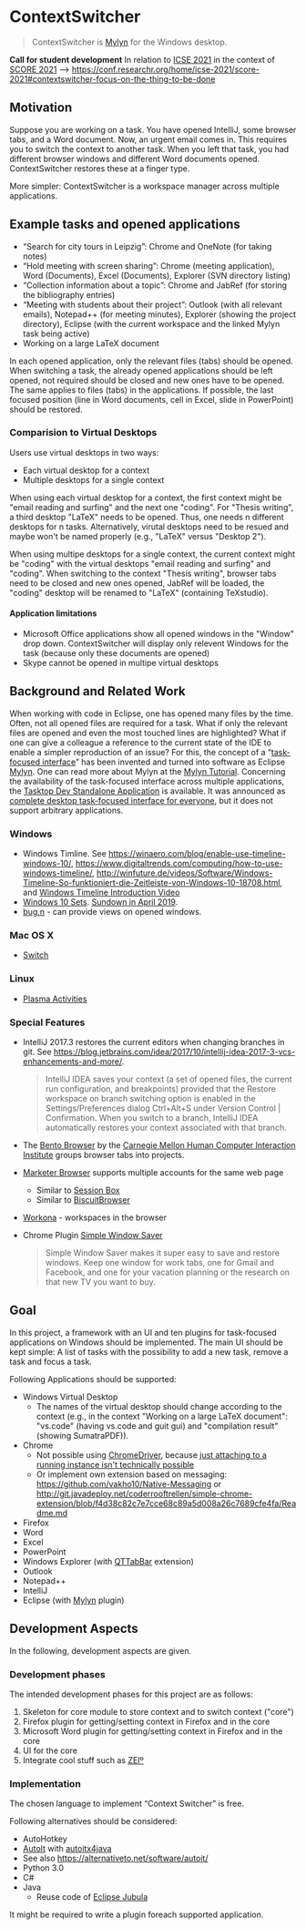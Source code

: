 # ContextSwitcher

> ContextSwitcher is [Mylyn](https://www.eclipse.org/mylyn/) for the Windows desktop.

**Call for student development** In relation to [ICSE 2021](https://conf.researchr.org/home/icse-2021) in the context of [SCORE 2021](https://conf.researchr.org/home/icse-2021/score-2021) --> <https://conf.researchr.org/home/icse-2021/score-2021#contextswitcher-focus-on-the-thing-to-be-done>

## Motivation

Suppose you are working on a task.
You have opened IntelliJ, some browser tabs, and a Word document.
Now, an urgent email comes in.
This requires you to switch the context to another task.
When you left that task, you had different browser windows and different Word documents opened.
ContextSwitcher restores these at a finger type.

More simpler: ContextSwitcher is a workspace manager across multiple applications.

## Example tasks and opened applications

* “Search for city tours in Leipzig”: Chrome and OneNote (for taking notes)
* “Hold meeting with screen sharing”: Chrome (meeting application), Word (Documents), Excel (Documents), Explorer (SVN directory listing)
* “Collection information about a topic”: Chrome and JabRef (for storing the bibliography entries)
* “Meeting with students about their project”: Outlook (with all relevant emails), Notepad++ (for meeting minutes), Explorer (showing the project directory), Eclipse (with the current workspace and the linked Mylyn task being active)
* Working on a large LaTeX document

In each opened application, only the relevant files (tabs) should be opened.
When switching a task, the already opened applications should be left opened, not required should be closed and new ones have to be opened.
The same applies to files (tabs) in the applications.
If possible, the last focused position (line in Word documents, cell in Excel, slide in PowerPoint) should be restored.

### Comparision to Virtual Desktops

Users use virtual desktops in two ways:

* Each virtual desktop for a context
* Multiple desktops for a single context

When using each virtual desktop for a context, the first context might be "email reading and surfing" and the next one "coding".
For "Thesis writing", a third desktop "LaTeX" needs to be opened.
Thus, one needs n different desktops for n tasks.
Alternatively, virutal desktops need to be resued and maybe won't be named properly (e.g., "LaTeX" versus "Desktop 2").

When using multipe desktops for a single context, the current context might be "coding" with the virtual desktops "email reading and surfing" and "coding". When switching to the context "Thesis writing", browser tabs need to be closed and new ones opened, JabRef will be loaded, the "coding" desktop will be renamed to "LaTeX" (containing TeXstudio).

#### Application limitations

* Microsoft Office applications show all opened windows in the "Window" drop down. ContextSwitcher will display only relevent Windows for the task (because only these documents are opened)
* Skype cannot be opened in multipe virtual desktops

## Background and Related Work

When working with code in Eclipse, one has opened many files by the time.
Often, not all opened files are required for a task.
What if only the relevant files are opened and even the most touched lines are highlighted?
What if one can give a colleague a reference to the current state of the IDE to enable a simpler reproduction of an issue?
For this, the concept of a “[task-focused interface](https://en.wikipedia.org/wiki/Task-focused_interface)” has been invented and turned into software as Eclipse [Mylyn](https://www.eclipse.org/mylyn/).
One can read more about Mylyn at the [Mylyn Tutorial](https://web.archive.org/web/20170929190100/http://www.tasktop.com/mylyn/tutorial).
Concerning the availability of the task-focused interface across multiple applications, the [Tasktop Dev Standalone Application](http://www.tasktop.com/node/1176/) is available.
It was announced as [complete desktop task-focused interface for everyone](https://www.infoq.com/news/2008/02/tasktop-10), but it does not support arbitrary applications.

### Windows

* Windows Timline. See <https://winaero.com/blog/enable-use-timeline-windows-10/>, <https://www.digitaltrends.com/computing/how-to-use-windows-timeline/>, <http://winfuture.de/videos/Software/Windows-Timeline-So-funktioniert-die-Zeitleiste-von-Windows-10-18708.html>, and [Windows Timeline Introduction Video](https://youtu.be/jV09HpVj4gg?t=123)
* [Windows 10 Sets](https://insider.windows.com/de-de/articles/introducing-sets/).
  [Sundown in April 2019](https://www.heise.de/newsticker/meldung/Bedienkonzept-Microsoft-beerdigt-Sets-fuer-Windows-10-4404211.html).
* [bug.n](https://github.com/fuhsjr00/bug.n) - can provide views on opened windows.

### Mac OS X

* [Switch](https://github.com/numist/Switch)

### Linux

* [Plasma Activities](https://wiki.ubuntuusers.de/Plasma/Aktivit%C3%A4ten/)

### Special Features

* IntelliJ 2017.3 restores the current editors when changing branches in git.
  See <https://blog.jetbrains.com/idea/2017/10/intellij-idea-2017-3-vcs-enhancements-and-more/>.
   
   > IntelliJ IDEA saves your context (a set of opened files, the current run configuration, and breakpoints) provided that the Restore workspace on branch switching option is enabled in the Settings/Preferences dialog Ctrl+Alt+S under Version Control | Confirmation. When you switch to a branch, IntelliJ IDEA automatically restores your context associated with that branch.
  
* The [Bento Browser](https://bentobrowser.com/) by the [Carnegie Mellon Human Computer Interaction Institute](https://hcii.cmu.edu/) groups browser tabs into projects.
* [Marketer Browser](https://www.marketerbrowser.com/) supports multiple accounts for the same web page
  * Similar to [Session Box](https://sessionbox.io/)
  * Similar to [BiscuitBrowser](https://eatbiscuit.com/)
* [Workona](https://workona.com/) - workspaces in the browser
* Chrome Plugin [Simple Window Saver](https://chrome.google.com/webstore/detail/simple-window-saver/fpfmklldfnlcblofkhdeoohfppdoejdc)

   > Simple Window Saver makes it super easy to save and restore windows. Keep one window for work tabs, one for Gmail and Facebook, and one for your vacation planning or the research on that new TV you want to buy.

## Goal

In this project, a framework with an UI and ten plugins for task-focused applications on Windows should be implemented.
The main UI should be kept simple:
A list of tasks with the possibility to add a new task, remove a task and focus a task.

Following Applications should be supported:

* Windows Virtual Desktop
  * The names of the virtual desktop should change according to the context (e.g., in the context "Working on a large LaTeX document": "vs.code" (having vs.code and guit gui) and "compilation result" (showing SumatraPDF)).
* Chrome
  * Not possible using [ChromeDriver](https://sites.google.com/a/chromium.org/chromedriver/downloads), because [just attaching to a running instance isn't technically possible](https://github.com/seleniumhq/selenium-google-code-issue-archive/issues/18#issuecomment-191402419) 
  * Or implement own extension based on messaging: <https://github.com/vakho10/Native-Messaging> or <http://git.javadeploy.net/coderrooftrellen/simple-chrome-extension/blob/f4d38c82c7e7cce68c89a5d008a26c7689cfe4fa/Readme.md>
* Firefox
* Word
* Excel
* PowerPoint
* Windows Explorer (with [QTTabBar](http://qttabbar.wikidot.com/) extension)
* Outlook
* Notepad++
* IntelliJ
* Eclipse (with [Mylyn](https://www.eclipse.org/mylyn/) plugin)

## Development Aspects

In the following, development aspects are given.

### Development phases

The intended development phases for this project are as follows:

1. Skeleton for core module to store context and to switch context ("core")
2. Firefox plugin for getting/setting context in Firefox and in the core
3. Microsoft Word plugin for getting/setting context in Firefox and in the core
4. UI for the core
5. Integrate cool stuff such as [ZEIº](https://timeular.com)

### Implementation

The chosen language to implement “Context Switcher” is free.

Following alternatives should be considered:

* AutoHotkey
* [AutoIt](https://www.autoitscript.com/site/) with [autoitx4java](https://github.com/sixtoad/autoitx4java)
* See also <https://alternativeto.net/software/autoit/>
* Python 3.0
* C#
* Java
  * Reuse code of [Eclipse Jubula](https://www.eclipse.org/jubula/)

It might be required to write a plugin foreach supported application.

